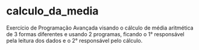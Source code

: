 # calculo_da_media
Exercício de Programação Avançada visando o cálculo de média aritmética de 3 formas diferentes e usando 2 programas, ficando o 1° responsável pela leitura dos dados e o 2° responsável pelo cálculo.
